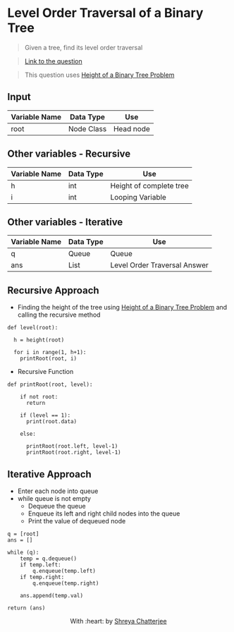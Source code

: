# Level Order Traversal of a Binary Tree

> Given a tree, find its level order traversal

> [Link to the question](https://practice.geeksforgeeks.org/problems/level-order-traversal/1)

> This question uses [Height of a Binary Tree Problem](https://github.com/Shreya549/last-minute-dsa/blob/main/Trees/Height_of_Tree.md)


## Input
| Variable Name | Data Type | Use | 
|---- | ----- | ----- |
| root | Node Class | Head node |

## Other variables - Recursive
| Variable Name | Data Type | Use | 
|---- | ----- | ----- |
| h | int | Height of complete tree |
| i | int | Looping Variable |

## Other variables - Iterative
| Variable Name | Data Type | Use | 
|---- | ----- | ----- |
| q | Queue | Queue |
| ans | List | Level Order Traversal Answer |

## Recursive Approach

- Finding the height of the tree using [Height of a Binary Tree Problem](https://github.com/Shreya549/last-minute-dsa/blob/main/Trees/Height_of_Tree.md) and calling the recursive method

```
def level(root):
  
  h = height(root)
  
  for i in range(1, h+1):
    printRoot(root, i)
```

- Recursive Function

```
def printRoot(root, level):
    
    if not root:
      return
      
    if (level == 1):
      print(root.data)
      
    else:
      
      printRoot(root.left, level-1)
      printRoot(root.right, level-1)
```

## Iterative Approach

- Enter each node into queue
- while queue is not empty
	- Dequeue the queue
	- Enqueue its left and right child nodes into the queue 
	- Print the value of dequeued node

```
q = [root]
ans = []

while (q):
	temp = q.dequeue()
	if temp.left:
		q.enqueue(temp.left)
	if temp.right:
		q.enqueue(temp.right)
	
	ans.append(temp.val)

return (ans)
```

<p align="center">
	With :heart: by <a href="https://github.com/Shreya549" target="_blank">Shreya Chatterjee</a>
</p>
